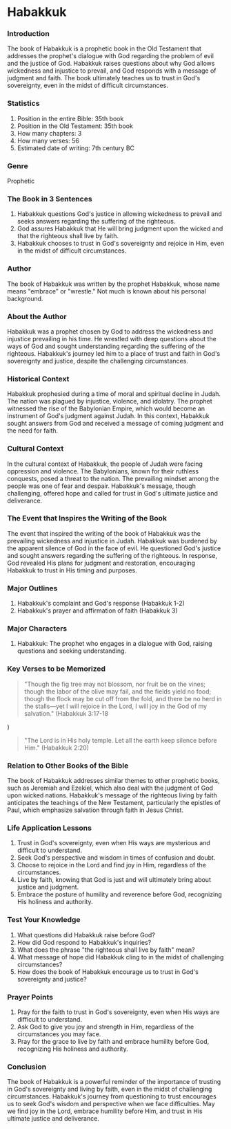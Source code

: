 # Habakkuk

### Introduction

The book of Habakkuk is a prophetic book in the Old Testament that addresses the prophet's dialogue with God regarding the problem of evil and the justice of God. Habakkuk raises questions about why God allows wickedness and injustice to prevail, and God responds with a message of judgment and faith. The book ultimately teaches us to trust in God's sovereignty, even in the midst of difficult circumstances.

### Statistics

1. Position in the entire Bible: 35th book
2. Position in the Old Testament: 35th book
3. How many chapters: 3
4. How many verses: 56
5. Estimated date of writing: 7th century BC

### Genre

Prophetic

### The Book in 3 Sentences

1. Habakkuk questions God's justice in allowing wickedness to prevail and seeks answers regarding the suffering of the righteous.
2. God assures Habakkuk that He will bring judgment upon the wicked and that the righteous shall live by faith.
3. Habakkuk chooses to trust in God's sovereignty and rejoice in Him, even in the midst of difficult circumstances.

### Author

The book of Habakkuk was written by the prophet Habakkuk, whose name means "embrace" or "wrestle." Not much is known about his personal background.

### About the Author

Habakkuk was a prophet chosen by God to address the wickedness and injustice prevailing in his time. He wrestled with deep questions about the ways of God and sought understanding regarding the suffering of the righteous. Habakkuk's journey led him to a place of trust and faith in God's sovereignty and justice, despite the challenging circumstances.

### Historical Context

Habakkuk prophesied during a time of moral and spiritual decline in Judah. The nation was plagued by injustice, violence, and idolatry. The prophet witnessed the rise of the Babylonian Empire, which would become an instrument of God's judgment against Judah. In this context, Habakkuk sought answers from God and received a message of coming judgment and the need for faith.

### Cultural Context

In the cultural context of Habakkuk, the people of Judah were facing oppression and violence. The Babylonians, known for their ruthless conquests, posed a threat to the nation. The prevailing mindset among the people was one of fear and despair. Habakkuk's message, though challenging, offered hope and called for trust in God's ultimate justice and deliverance.

### The Event that Inspires the Writing of the Book

The event that inspired the writing of the book of Habakkuk was the prevailing wickedness and injustice in Judah. Habakkuk was burdened by the apparent silence of God in the face of evil. He questioned God's justice and sought answers regarding the suffering of the righteous. In response, God revealed His plans for judgment and restoration, encouraging Habakkuk to trust in His timing and purposes.

### Major Outlines

1. Habakkuk's complaint and God's response (Habakkuk 1-2)
2. Habakkuk's prayer and affirmation of faith (Habakkuk 3)

### Major Characters

1. Habakkuk: The prophet who engages in a dialogue with God, raising questions and seeking understanding.

### Key Verses to be Memorized

> "Though the fig tree may not blossom, nor fruit be on the vines; though the labor of the olive may fail, and the fields yield no food; though the flock may be cut off from the fold, and there be no herd in the stalls—yet I will rejoice in the Lord, I will joy in the God of my salvation." (Habakkuk 3:17-18

)

> "The Lord is in His holy temple. Let all the earth keep silence before Him." (Habakkuk 2:20)

### Relation to Other Books of the Bible

The book of Habakkuk addresses similar themes to other prophetic books, such as Jeremiah and Ezekiel, which also deal with the judgment of God upon wicked nations. Habakkuk's message of the righteous living by faith anticipates the teachings of the New Testament, particularly the epistles of Paul, which emphasize salvation through faith in Jesus Christ.

### Life Application Lessons

1. Trust in God's sovereignty, even when His ways are mysterious and difficult to understand.
2. Seek God's perspective and wisdom in times of confusion and doubt.
3. Choose to rejoice in the Lord and find joy in Him, regardless of the circumstances.
4. Live by faith, knowing that God is just and will ultimately bring about justice and judgment.
5. Embrace the posture of humility and reverence before God, recognizing His holiness and authority.

### Test Your Knowledge

1. What questions did Habakkuk raise before God?
2. How did God respond to Habakkuk's inquiries?
3. What does the phrase "the righteous shall live by faith" mean?
4. What message of hope did Habakkuk cling to in the midst of challenging circumstances?
5. How does the book of Habakkuk encourage us to trust in God's sovereignty and justice?

### Prayer Points

1. Pray for the faith to trust in God's sovereignty, even when His ways are difficult to understand.
2. Ask God to give you joy and strength in Him, regardless of the circumstances you may face.
3. Pray for the grace to live by faith and embrace humility before God, recognizing His holiness and authority.

### Conclusion

The book of Habakkuk is a powerful reminder of the importance of trusting in God's sovereignty and living by faith, even in the midst of challenging circumstances. Habakkuk's journey from questioning to trust encourages us to seek God's wisdom and perspective when we face difficulties. May we find joy in the Lord, embrace humility before Him, and trust in His ultimate justice and deliverance.
